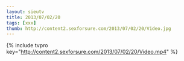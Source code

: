 ```yaml
--- 
layout: sieutv
title: 2013/07/02/20
tags: [xxx]
thumb: http://content2.sexforsure.com/2013/07/02/20/Video.jpg
---
```

{% include tvpro key="http://content2.sexforsure.com/2013/07/02/20/Video.mp4" %} 
